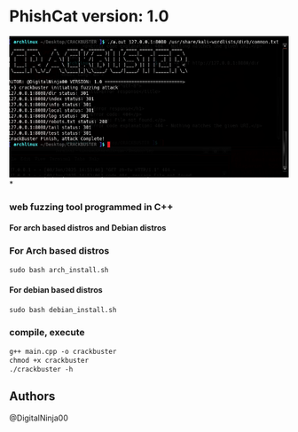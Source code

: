 # PhishCat version: 1.0
<center>
    <img src="image.png"><br>
</center>
* 

### web fuzzing tool programmed in C++
#### For arch based distros and Debian distros
### For Arch based distros
```
sudo bash arch_install.sh
```
#### For debian based distros
```
sudo bash debian_install.sh

```
### compile, execute
```
g++ main.cpp -o crackbuster
chmod +x crackbuster
./crackbuster -h
```
## Authors
@DigitalNinja00
